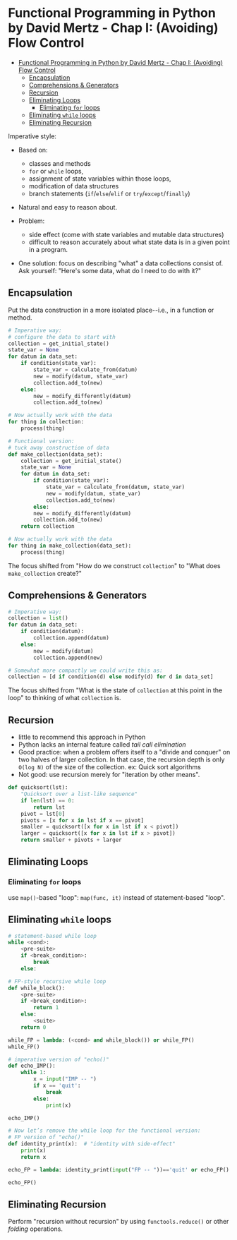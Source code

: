 # Functional Programming in Python by David Mertz - Chap I: (Avoiding) Flow Control

<!-- toc orderedList:0 -->

- [Functional Programming in Python by David Mertz - Chap I: (Avoiding) Flow Control](#functional-programming-in-python-by-david-mertz-chap-i-avoiding-flow-control)
	- [Encapsulation](#encapsulation)
	- [Comprehensions & Generators](#comprehensions-generators)
	- [Recursion](#recursion)
	- [Eliminating Loops](#eliminating-loops)
		- [Eliminating `for` loops](#eliminating-for-loops)
	- [Eliminating `while` loops](#eliminating-while-loops)
	- [Eliminating Recursion](#eliminating-recursion)

<!-- tocstop -->

 Imperative style:

- Based on:

  - classes and methods
  - `for` or `while` loops,
  - assignment of state variables within those loops,
  - modification of data structures
  - branch statements (`if`/`else`/`elif` or `try`/`except`/`finally`)

- Natural and easy to reason about.

- Problem:

  - side effect (come with state variables and mutable data structures)
  - difficult to reason accurately about what state data is in a given point in a program.

- One solution: focus on describing "what" a data collections consist of. Ask yourself: "Here's some data, what do I need to do with it?"

## Encapsulation

Put the data construction in a more isolated place--i.e., in a function or method.

```python
# Imperative way:
# configure the data to start with
collection = get_initial_state()
state_var = None
for datum in data_set:
    if condition(state_var):
        state_var = calculate_from(datum)
        new = modify(datum, state_var)
        collection.add_to(new)
    else:
        new = modify_differently(datum)
        collection.add_to(new)

# Now actually work with the data
for thing in collection:
    process(thing)

# Functional version:
# tuck away construction of data
def make_collection(data_set):
    collection = get_initial_state()
    state_var = None
    for datum in data_set:
        if condition(state_var):
            state_var = calculate_from(datum, state_var)
            new = modify(datum, state_var)
            collection.add_to(new)
        else:
        new = modify_differently(datum)
        collection.add_to(new)
    return collection

# Now actually work with the data
for thing in make_collection(data_set):
    process(thing)
```

The focus shifted from "How do we construct `collection`" to "What does `make_collection` create?"

## Comprehensions & Generators

```python
# Imperative way:
collection = list()
for datum in data_set:
    if condition(datum):
        collection.append(datum)
    else:
        new = modify(datum)
        collection.append(new)

# Somewhat more compactly we could write this as:
collection = [d if condition(d) else modify(d) for d in data_set]
```

The focus shifted from "What is the state of `collection` at this point in the loop" to thinking of what `collection` is.

## Recursion

- little to recommend this approach in Python
- Python lacks an internal feature called _tail call elimination_
- Good practice: when a problem offers itself to a "divide and conquer" on two halves of larger collection. In that case, the recursion depth is only `O(log N)` of the size of the collection. ex: Quick sort algorithms
- Not good: use recursion merely for "iteration by other means".

```python
def quicksort(lst):
    "Quicksort over a list-like sequence"
    if len(lst) == 0:
        return lst
    pivot = lst[0]
    pivots = [x for x in lst if x == pivot]
    smaller = quicksort([x for x in lst if x < pivot])
    larger = quicksort([x for x in lst if x > pivot])
    return smaller + pivots + larger
```

## Eliminating Loops

### Eliminating `for` loops

use `map()`-based "loop": `map(func, it)` instead of statement-based "loop".

## Eliminating `while` loops

```python
# statement-based while loop
while <cond>:
    <pre-suite>
    if <break_condition>:
        break
    else:

# FP-style recursive while loop
def while_block():
    <pre-suite>
    if <break_condition>:
        return 1
    else:
        <suite>
    return 0

while_FP = lambda: (<cond> and while_block()) or while_FP()
while_FP()
```

```python
# imperative version of "echo()"
def echo_IMP():
    while 1:
        x = input("IMP -- ")
        if x == 'quit':
            break
        else:
            print(x)

echo_IMP()

# Now let’s remove the while loop for the functional version:
# FP version of "echo()"
def identity_print(x):  # "identity with side-effect"
    print(x)
    return x

echo_FP = lambda: identity_print(input("FP -- "))=='quit' or echo_FP()

echo_FP()
```

## Eliminating Recursion

Perform "recursion without recursion" by using `functools.reduce()` or other *folding* operations.
